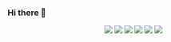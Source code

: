 ### Hi there 👋
<p align=center>
  <img src="https://img.shields.io/badge/SpringBoot-6DB33F?style=flat-square&logo=JavaScript&logoColor=white"/>
  <img src="https://img.shields.io/badge/HTML5-E34F26?style=flat-square&logo=JavaScript&logoColor=white"/>
  <img src="https://img.shields.io/badge/JavaScript-FFF000?style=flat-square&logo=JavaScript&logoColor=white"/>
  <img src="https://img.shields.io/badge/React-61DAFB?style=flat-square&logo=JavaScript&logoColor=white"/>
  <img src="https://img.shields.io/badge/Eclipse IDE-2C2255?style=flat-square&logo=JavaScript&logoColor=white"/>
  <img src="https://img.shields.io/badge/IntelliJ IDE-3DDC84?style=flat-square&logo=Android&logoColor=white"/>
</p>






<!--
**ParkRio/ParkRio** is a ✨ _special_ ✨ repository because its `README.md` (this file) appears on your GitHub profile.

Here are some ideas to get you started:

- 🔭 I’m currently working on ...
- 🌱 I’m currently learning ...
- 👯 I’m looking to collaborate on ...
- 🤔 I’m looking for help with ...
- 💬 Ask me about ...
- 📫 How to reach me: ...
- 😄 Pronouns: ...
- ⚡ Fun fact: ...
-->
